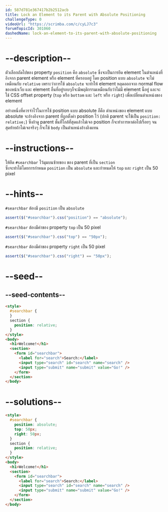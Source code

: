 ```yaml
---
id: 587d781e367417b2b2512acb
title: Lock an Element to its Parent with Absolute Positioning
challengeType: 0
videoUrl: "https://scrimba.com/c/cyLJ7c3"
forumTopicId: 301060
dashedName: lock-an-element-to-its-parent-with-absolute-positioning
---
```


# --description--

ตัวเลือกถัดไปของ property `position` คือ `absolute`
ซึ่งจะเป็นการยึด element ในตำแหน่งที่อิงจาก parent element หรือ element ที่ครอบอยู่
โดย position แบบ `absolute` จะไม่เหมือนกับ `relative`
เพราะว่าการใช้ `absolute` จะทำให้ element หลุดออกจาก normal flow ของหน้าเว็บ และ element อื่นที่อยู่รอบๆก็จะมีพฤติกรรมเหมือนกับว่าไม่มี element นี้อยู่
และจะใช้ CSS offset property (`top` หรือ `bottom` และ `left` หรือ `right`) เพื่อเปลี่ยนตำแหน่งของ element

อย่างหนึ่งที่ควรจำไว้ในการใช้ position แบบ absolute
ก็คือ
ตำแหน่งของ element แบบ absolute จะอ้างอิงจาก parent ที่ถูกตั้งค่า position ไว้ (ปกติ parent จะใช้เป็น `position: relative;`) ซึ่งถ้าดู parent ชั้นที่ใกล้ที่สุดแล้วไม่เจอ position ก็จะทำการหาต่อไปเรื่อยๆ จนสุดท้ายถ้าไม่เจอจริงๆ ก็จะใช้ `body` เป็นตำแหน่งอ้างอิงแทน

# --instructions--

ให้ยึด `#searchbar` ไว้มุมบนซ้ายของ ของ parent ที่เป็น `section`  
ซึ่งจะทำได้โดยการกำหนด `position` เป็น `absolute`
และกำหนดให้ `top` และ `right` เป็น 50 pixel

# --hints--

`#searchbar` ต้องมี `position` เป็น `absolute`

```js
assert($("#searchbar").css("position") == "absolute");
```

`#searchbar` ต้องมีค่าของ property `top` เป็น 50 pixel

```js
assert($("#searchbar").css("top") == "50px");
```

`#searchbar` ต้องมีค่าของ property `right` เป็น 50 pixel

```js
assert($("#searchbar").css("right") == "50px");
```

# --seed--

## --seed-contents--

```html
<style>
  #searchbar {
  }
  section {
    position: relative;
  }
</style>
<body>
  <h1>Welcome!</h1>
  <section>
    <form id="searchbar">
      <label for="search">Search:</label>
      <input type="search" id="search" name="search" />
      <input type="submit" name="submit" value="Go!" />
    </form>
  </section>
</body>
```

# --solutions--

```html
<style>
  #searchbar {
    position: absolute;
    top: 50px;
    right: 50px;
  }
  section {
    position: relative;
  }
</style>
<body>
  <h1>Welcome!</h1>
  <section>
    <form id="searchbar">
      <label for="search">Search:</label>
      <input type="search" id="search" name="search" />
      <input type="submit" name="submit" value="Go!" />
    </form>
  </section>
</body>
```

